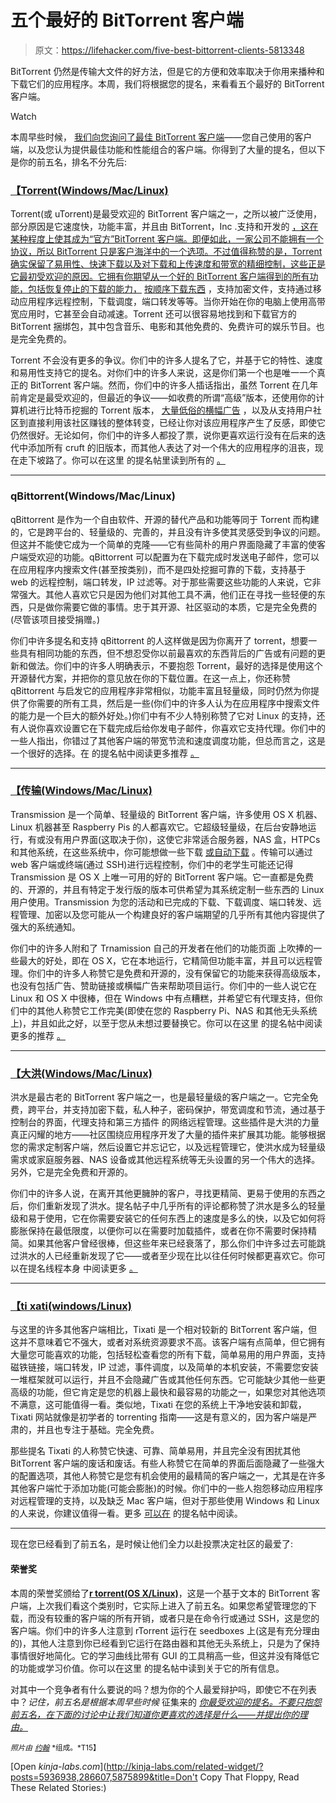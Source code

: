 # 五个最好的 BitTorrent 客户端

> 原文：<https://lifehacker.com/five-best-bittorrent-clients-5813348>

BitTorrent 仍然是传输大文件的好方法，但是它的方便和效率取决于你用来播种和下载它们的应用程序。本周，我们将根据您的提名，来看看五个最好的 BitTorrent 客户端。

Watch

本周早些时候， [我们向您询问了最佳 BitTorrent 客户端](https://lifehacker.com/whats-the-best-bittorrent-client-1704316012)——您自己使用的客户端，以及您认为提供最佳功能和性能组合的客户端。你得到了大量的提名，但以下是你的前五名，排名不分先后:

### [【Torrent(Windows/Mac/Linux)](http://www.utorrent.com/)

Torrent(或 uTorrent)是最受欢迎的 BitTorrent 客户端之一，之所以被广泛使用，部分原因是它速度快，功能丰富，并且由 BitTorrent，Inc .支持和开发的 [，这在某种程度上使其成为“官方”BitTorrent 客户端。即便如此，一家公司不能拥有一个协议，所以 BitTorrent 只是客户海洋中的一个选项。不过值得称赞的是，Torrent 确实保留了易用性、快速下载以及对下载和上传速度和带宽的精细控制，这些正是它最初受欢迎的原因。它拥有你期望从一个好的 BitTorrent 客户端得到的所有功能，包括恢复停止的下载的能力，](http://www.bittorrent.com/company/about) [按顺序下载东西](https://lifehacker.com/download-music-and-tv-shows-in-sequential-order-with-ut-1565385317) ，支持加密文件，支持通过移动应用程序远程控制，下载调度，端口转发等等。当你开始在你的电脑上使用高带宽应用时，它甚至会自动减速。Torrent 还可以很容易地找到和下载官方的 BitTorrent 捆绑包，其中包含音乐、电影和其他免费的、免费许可的娱乐节目。也是完全免费的。

Torrent 不会没有更多的争议。你们中的许多人提名了它，并基于它的特性、速度和易用性支持它的提名。对你们中的许多人来说，这是你们第一个也是唯一一个真正的 BitTorrent 客户端。然而，你们中的许多人插话指出，虽然 Torrent 在几年前肯定是最受欢迎的，但最近的争议——如收费的所谓“高级”版本，还使用你的计算机进行比特币挖掘的 Torrent 版本， [大量低俗的横幅广告](https://lifehacker.com/disable-ads-in-utorrent-via-settings-826283231) ，以及从支持用户社区到直接利用该社区赚钱的整体转变，已经让你对该应用程序产生了反感，即使它仍然很好。无论如何，你们中的许多人都投了票，说你更喜欢运行没有在后来的迭代中添加所有 cruft 的旧版本，而其他人表达了对一个伟大的应用程序的沮丧，现在走下坡路了。你可以在这里 的提名帖里读到所有的 [。](http://lifehacker.com/vote-utorrent-why-i-haven-t-really-used-any-other-onc-1704424506)

* * *

### qBittorrent(Windows/Mac/Linux)

qBittorrent 是作为一个自由软件、开源的替代产品和功能等同于 Torrent 而构建的，它是跨平台的、轻量级的、完善的，并且没有许多使其灵感受到争议的问题。但这并不能使它成为一个简单的克隆——它有些简朴的用户界面隐藏了丰富的使客户端受欢迎的功能。qBittorrent 可以配置为在下载完成时发送电子邮件，您可以在应用程序内搜索文件(甚至按类别)，而不是四处挖掘可靠的下载，支持基于 web 的远程控制，端口转发，IP 过滤等。对于那些需要这些功能的人来说，它非常强大。其他人喜欢它只是因为他们对其他工具不满，他们正在寻找一些轻便的东西，只是做你需要它做的事情。忠于其开源、社区驱动的本质，它是完全免费的(尽管该项目接受捐赠。)

你们中许多提名和支持 qBittorrent 的人这样做是因为你离开了 torrent，想要一些具有相同功能的东西，但不想忍受你以前最喜欢的东西背后的广告或有问题的更新和做法。你们中的许多人明确表示，不要抱怨 Torrent，最好的选择是使用这个开源替代方案，并把你的意见放在你的下载位置。在这一点上，你还称赞 qBittorrent 与启发它的应用程序非常相似，功能丰富且轻量级，同时仍然为你提供了你需要的所有工具，然后是一些(你们中的许多人认为在应用程序中搜索文件的能力是一个巨大的额外好处。)你们中有不少人特别称赞了它对 Linux 的支持，还有人说你喜欢设置它在下载完成后给你发电子邮件，你喜欢它支持代理。你们中的一些人指出，你错过了其他客户端的带宽节流和速度调度功能，但总而言之，这是一个很好的选择。在 的提名帖中阅读更多推荐 [。](http://lifehacker.com/vote-qbittorrent-why-it-does-exactly-what-i-want-it-t-1704423534)

* * *

### [【传输(Windows/Mac/Linux)](http://www.transmissionbt.com/)

Transmission 是一个简单、轻量级的 BitTorrent 客户端，许多使用 OS X 机器、Linux 机器甚至 Raspberry Pis 的人都喜欢它。它超级轻量级，在后台安静地运行，有或没有用户界面(这取决于你)，这使它非常适合服务器，NAS 盒，HTPCs 和其他系统，在这些系统中，你可能想做一些下载 [或自动下载](https://lifehacker.com/how-to-automatically-download-virtually-anything-as-soo-5943163) 。传输可以通过 web 客户端或终端(通过 SSH)进行远程控制，你们中的老学生可能还记得 Transmission 是 OS X 上唯一可用的好的 BitTorrent 客户端。它一直都是免费的、开源的，并且有特定于发行版的版本可供希望为其系统定制一些东西的 Linux 用户使用。Transmission 为您的活动和已完成的下载、下载调度、端口转发、远程管理、加密以及您可能从一个构建良好的客户端期望的几乎所有其他内容提供了强大的系统通知。

你们中的许多人附和了 Trnamission 自己的开发者在他们的功能页面 上吹捧的一些最大的好处，即在 OS X，它在本地运行，它精简但功能丰富，并且可以远程管理。你们中的许多人称赞它是免费和开源的，没有保留它的功能来获得高级版本，也没有包括广告、赞助链接或横幅广告来帮助项目运行。你们中的一些人说它在 Linux 和 OS X 中很棒，但在 Windows 中有点糟糕，并希望它有代理支持，但你们中的其他人称赞它工作完美(即使在您的 Raspberry Pi、NAS 和其他无头系统上)，并且如此之好，以至于您从未想过要替换它。你可以在这里 的提名帖中阅读更多的推荐 [。](http://lifehacker.com/transmission-transmission-qt-the-best-os-x-linux-cli-1704424739)

* * *

### [【大洪(Windows/Mac/Linux)](http://deluge-torrent.org/)

洪水是最古老的 BitTorrent 客户端之一，也是最轻量级的客户端之一。它完全免费，跨平台，并支持加密下载，私人种子，密码保护，带宽调度和节流，通过基于控制台的界面，代理支持和第三方插件 的网络远程管理。这些插件是大洪的力量真正闪耀的地方——社区围绕应用程序开发了大量的插件来扩展其功能。能够根据您的需求定制客户端，然后设置它并忘记它，以及远程管理它，使洪水成为轻量级需求或家庭服务器、NAS 设备或其他远程系统等无头设置的另一个伟大的选择。另外，它是完全免费和开源的。

你们中的许多人说，在离开其他更臃肿的客户，寻找更精简、更易于使用的东西之后，你们重新发现了洪水。提名帖子中几乎所有的评论都称赞了洪水是多么的轻量级和易于使用，它在你需要安装它的任何东西上的速度是多么的快，以及它如何将膨胀保持在最低限度，以便你可以在需要时加载插件，或者在你不需要时保持精简。如果其他客户曾经很棒，但这些年来已经衰落了，那么你们中许多过去可能跳过洪水的人已经重新发现了它——或者至少现在比以往任何时候都更喜欢它。你可以在提名线程本身 中阅读更多 [。](http://lifehacker.com/vote-deluge-why-lightweight-open-source-cross-platf-1704430273)

* * *

### [【ti xati(windows/Linux)](http://www.tixati.com/)

与这里的许多其他客户端相比，Tixati 是一个相对较新的 BitTorrent 客户端，但这并不意味着它不强大，或者对系统资源要求不高。该客户端有点简单，但它拥有大量您可能喜欢的功能，包括轻松查看您的所有下载，简单易用的用户界面，支持磁铁链接，端口转发，IP 过滤，事件调度，以及简单的本机安装，不需要您安装一堆框架就可以运行，并且不会隐藏广告或其他任何东西。它可能缺少其他一些更高级的功能，但它肯定是您的机器上最快和最容易的功能之一，如果您对其他选项不满意，这可能值得一看。类似地，Tixati 在您的系统上干净地安装和卸载，Tixati 网站就像是初学者的 torrenting 指南——这是有意义的，因为客户端是严肃的，并且也专注于基础。完全免费。

那些提名 Tixati 的人称赞它快速、可靠、简单易用，并且完全没有困扰其他 BitTorrent 客户端的废话和废话。有些人称赞它在简单的界面后面隐藏了一些强大的配置选项，其他人称赞它是您有机会使用的最精简的客户端之一，尤其是在许多其他客户端忙于添加功能(可能会膨胀)的时候。你们中的一些人抱怨移动应用程序对远程管理的支持，以及缺乏 Mac 客户端，但对于那些使用 Windows 和 Linux 的人来说，你建议值得一看。更多 [可以在](http://lifehacker.com/vote-tixati-why-tixati-is-one-of-the-most-if-not-the-1704425141) 的提名帖中阅读。

* * *

现在您已经看到了前五名，是时候让他们全力以赴投票决定社区的最爱了:

#### 荣誉奖

本周的荣誉奖颁给了[**r torrent(OS X/Linux)**](http://libtorrent.rakshasa.no/)，这是一个基于文本的 BitTorrent 客户端，上次我们看这个类别时，它实际上进入了前五名。如果您希望管理您的下载，而没有较重的客户端的所有开销，或者只是在命令行或通过 SSH，这是您的客户端。你们中的许多人注意到 rTorrent 运行在 seedboxes 上(这是有充分理由的)，其他人注意到你已经看到它运行在路由器和其他无头系统上，只是为了保持事情很好地简化。它的学习曲线比带有 GUI 的工具稍高一些，但这并没有降低它的功能或学习价值。你可以在这里 的提名帖中读到关于它的所有信息。

对其中一个竞争者有什么要说的吗？想为你的个人最爱辩护吗，即使它不在列表中？*记住，前五名是根据本周早些时候* 征集来的 [*你最受欢迎的提名。不要只抱怨前五名，在下面的讨论中让我们知道你更喜欢的选择是什么——并提出你的理由。*](https://lifehacker.com/whats-the-best-bittorrent-client-1704316012)

<small>*照片由*</small> [<small>*约翰*</small>](https://www.flickr.com/photos/trainor/1229138273/) <small>*组成。*T15】</small>

[Open *kinja-labs.com*](http://kinja-labs.com/related-widget/?posts=5936938,286607,5875899&title=Don't Copy That Floppy, Read These Related Stories:)